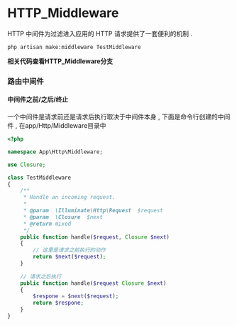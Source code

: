 # HTTP\_Middleware

HTTP 中间件为过滤进入应用的 HTTP 请求提供了一套便利的机制 .

```
php artisan make:middleware TestMiddleware
```

**相关代码查看HTTP\_Middleware分支**

### 路由中间件

#### 中间件之前/之后/终止

一个中间件是请求前还是请求后执行取决于中间件本身 , 下面是命令行创建的中间件 , 在app/Http/Middleware目录中

```php
<?php

namespace App\Http\Middleware;

use Closure;

class TestMiddleware
{
    /**
     * Handle an incoming request.
     *
     * @param  \Illuminate\Http\Request  $request
     * @param  \Closure  $next
     * @return mixed
     */
    public function handle($request, Closure $next)
    {
        // 这里是请求之前执行的动作
        return $next($request);
    }
    
    // 请求之后执行
    public function handle($request Closure $next)
    {
        $respone = $next($request);
        return $respone;
    }
}
```



